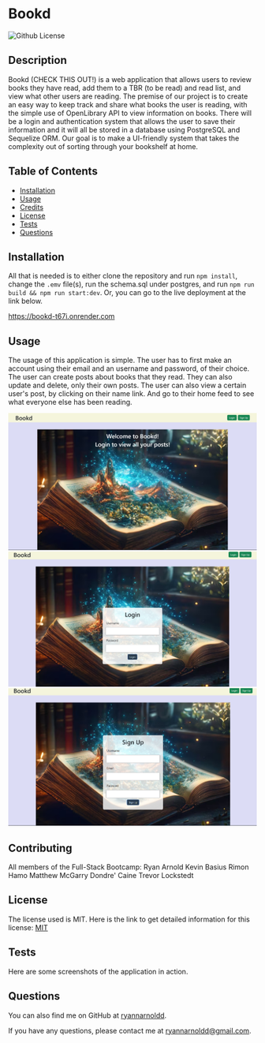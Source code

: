 # Bookd
![Github License](https://img.shields.io/badge/license-MIT-green)

## Description

Bookd (CHECK THIS OUT!) is a web application that allows users to review books they have read, add them to a TBR (to be read) and read list, and view what other users are reading. The premise of our project is to create an easy way to keep track and share what books the user is reading, with the simple use of OpenLibrary API to view information on books. There will be a login and authentication system that allows the user to save their information and it will all be stored in a database using PostgreSQL and Sequelize ORM. Our goal is to make a UI-friendly system that takes the complexity out of sorting through your bookshelf at home.

## Table of Contents

- [Installation](#installation)
- [Usage](#usage)
- [Credits](#credits)
- [License](#license)
- [Tests](#tests)
- [Questions](#questions)

## Installation

All that is needed is to either clone the repository and run `npm install`, change the `.emv` file(s), run the schema.sql under postgres, and run `npm run build && npm run start:dev`. Or, you can go to the live deployment at the link below.

https://bookd-t67i.onrender.com

## Usage

The usage of this application is simple. The user has to first make an account using their email and an username and password, of their choice. The user can create posts about books that they read. They can also update and delete, only their own posts. The user can also view a certain user's post, by clicking on their name link. And go to their home feed to see what everyone else has been reading.


![Bookd](./client/assets/image.png)
![Bookd](./client/assets/111.png)
![Bookd](./client/assets/222.png)



## Contributing

All members of the Full-Stack Bootcamp:
Ryan Arnold
Kevin Basius
Rimon Hamo
Matthew McGarry
Dondre' Caine
Trevor Lockstedt

## License

The license used is MIT. Here is the link to get detailed information for this license: [MIT](https://mit-license.org/)

## Tests

Here are some screenshots of the application in action.

## Questions

You can also find me on GitHub at [ryannarnoldd](https://www.github.com/ryannarnoldd).

If you have any questions, please contact me at [ryannarnoldd@gmail.com](mailto:ryannarnoldd@gmail.com). 
